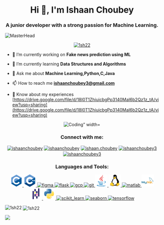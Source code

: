 <h1 align="center">Hi 👋, I'm Ishaan Choubey</h1>
<h3 align="center">A junior developer with a strong passion for Machine Learning.</h3>


![MasterHead](https://user-images.githubusercontent.com/10498744/210012254-234538ff-d198-48aa-8964-37e6fd45d227.gif)


<p align="center"> <a href="https://github.com/ryo-ma/github-profile-trophy"><img src="https://github-profile-trophy.vercel.app/?username=1sh22&theme=algolia&no-frame=false&no-bg=true&margin-w=4" alt="1sh22" /></a> </p>

- 🔭 I’m currently working on **Fake news prediction using ML**

- 🌱 I’m currently learning **Data Structures and Algorithms**

- 💬 Ask me about **Machine Learning,Python,C,Java**

- 📫 How to reach me **ishaanchoubey3@gmail.com**

- 📄 Know about my experiences [https://drive.google.com/file/d/18I0T1ZhiuicbgPp3140MaI6b2Qz1z_tA/view?usp=sharing](https://drive.google.com/file/d/18I0T1ZhiuicbgPp3140MaI6b2Qz1z_tA/view?usp=sharing)


<p align="center">
<img src="https://repository-images.githubusercontent.com/462900780/0a10af70-6cbf-46df-9071-0ff586a3b1d6" alt="Coding” width="250" height="250">
</p>
<h3 align="center">Connect with me:</h3>
<p align="center">
<a href="https://linkedin.com/in/ishaanchoubey" target="blank"><img align="center" src="https://raw.githubusercontent.com/rahuldkjain/github-profile-readme-generator/master/src/images/icons/Social/linked-in-alt.svg" alt="ishaanchoubey" height="30" width="40" /></a>
<a href="https://kaggle.com/ishaanchoubey" target="blank"><img align="center" src="https://raw.githubusercontent.com/rahuldkjain/github-profile-readme-generator/master/src/images/icons/Social/kaggle.svg" alt="ishaanchoubey" height="30" width="40" /></a>
<a href="https://instagram.com/ishaan.choubey" target="blank"><img align="center" src="https://raw.githubusercontent.com/rahuldkjain/github-profile-readme-generator/master/src/images/icons/Social/instagram.svg" alt="ishaan.choubey" height="30" width="40" /></a>
<a href="https://www.hackerrank.com/ishaanchoubey3" target="blank"><img align="center" src="https://raw.githubusercontent.com/rahuldkjain/github-profile-readme-generator/master/src/images/icons/Social/hackerrank.svg" alt="ishaanchoubey3" height="30" width="40" /></a>
<a href="https://www.leetcode.com/ishaanchoubey3" target="blank"><img align="center" src="https://raw.githubusercontent.com/rahuldkjain/github-profile-readme-generator/master/src/images/icons/Social/leet-code.svg" alt="ishaanchoubey3" height="30" width="40" /></a>
</p>

<h3 align="center">Languages and Tools:</h3>
<p align="center"> <a href="https://www.cprogramming.com/" target="_blank" rel="noreferrer"> <img src="https://raw.githubusercontent.com/devicons/devicon/master/icons/c/c-original.svg" alt="c" width="40" height="40"/> </a> <a href="https://www.w3schools.com/cpp/" target="_blank" rel="noreferrer"> <img src="https://raw.githubusercontent.com/devicons/devicon/master/icons/cplusplus/cplusplus-original.svg" alt="cplusplus" width="40" height="40"/> </a> <a href="https://www.figma.com/" target="_blank" rel="noreferrer"> <img src="https://www.vectorlogo.zone/logos/figma/figma-icon.svg" alt="figma" width="40" height="40"/> </a> <a href="https://flask.palletsprojects.com/" target="_blank" rel="noreferrer"> <img src="https://www.vectorlogo.zone/logos/pocoo_flask/pocoo_flask-icon.svg" alt="flask" width="40" height="40"/> </a> <a href="https://cloud.google.com" target="_blank" rel="noreferrer"> <img src="https://www.vectorlogo.zone/logos/google_cloud/google_cloud-icon.svg" alt="gcp" width="40" height="40"/> </a> <a href="https://git-scm.com/" target="_blank" rel="noreferrer"> <img src="https://www.vectorlogo.zone/logos/git-scm/git-scm-icon.svg" alt="git" width="40" height="40"/> </a> <a href="https://www.java.com" target="_blank" rel="noreferrer"> <img src="https://raw.githubusercontent.com/devicons/devicon/master/icons/java/java-original.svg" alt="java" width="40" height="40"/> </a> <a href="https://www.linux.org/" target="_blank" rel="noreferrer"> <img src="https://raw.githubusercontent.com/devicons/devicon/master/icons/linux/linux-original.svg" alt="linux" width="40" height="40"/> </a> <a href="https://www.mathworks.com/" target="_blank" rel="noreferrer"> <img src="https://upload.wikimedia.org/wikipedia/commons/2/21/Matlab_Logo.png" alt="matlab" width="40" height="40"/> </a> <a href="https://www.mysql.com/" target="_blank" rel="noreferrer"> <img src="https://raw.githubusercontent.com/devicons/devicon/master/icons/mysql/mysql-original-wordmark.svg" alt="mysql" width="40" height="40"/> </a> <a href="https://pandas.pydata.org/" target="_blank" rel="noreferrer"> <img src="https://raw.githubusercontent.com/devicons/devicon/2ae2a900d2f041da66e950e4d48052658d850630/icons/pandas/pandas-original.svg" alt="pandas" width="40" height="40"/> </a> <a href="https://www.python.org" target="_blank" rel="noreferrer"> <img src="https://raw.githubusercontent.com/devicons/devicon/master/icons/python/python-original.svg" alt="python" width="40" height="40"/> </a> <a href="https://scikit-learn.org/" target="_blank" rel="noreferrer"> <img src="https://upload.wikimedia.org/wikipedia/commons/0/05/Scikit_learn_logo_small.svg" alt="scikit_learn" width="40" height="40"/> </a> <a href="https://seaborn.pydata.org/" target="_blank" rel="noreferrer"> <img src="https://seaborn.pydata.org/_images/logo-mark-lightbg.svg" alt="seaborn" width="40" height="40"/> </a> <a href="https://www.tensorflow.org" target="_blank" rel="noreferrer"> <img src="https://www.vectorlogo.zone/logos/tensorflow/tensorflow-icon.svg" alt="tensorflow" width="40" height="40"/> </a> </p>

<p> <img align="left" src="https://github-readme-streak-stats.herokuapp.com/?user=1sh22&theme=ayu-mirage&hide_border=false" alt="1sh22" /></p>

<p>&nbsp;<img align="center" src="https://github-readme-stats.vercel.app/api?username=1sh22&theme=ayu-mirage&hide_border=false&include_all_commits=false&count_private=false" alt="1sh22" /></p>

![](https://quotes-github-readme.vercel.app/api?type=horizontal&theme=dark)


